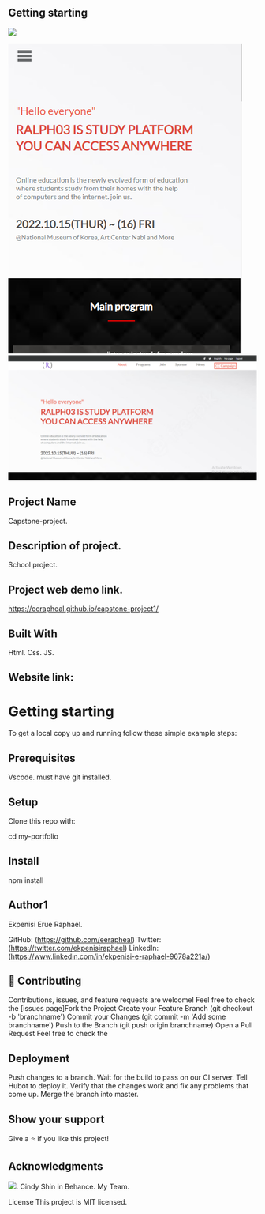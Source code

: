 ## Getting starting


![](https://img.shields.io/badge/Microverse-blueviolet)

![](./images/capstone-project-MOBILE.png)
![](./images/capstone-project-DESKTOP.png)
## Project Name
Capstone-project.

## Description of project.
School project.

## Project web demo link.
https://eerapheal.github.io/capstone-project1/
## Built With
Html. Css. JS.

## Website link: 

# Getting starting
To get a local copy up and running follow these simple example steps:

## Prerequisites
Vscode.
must have git installed.

## Setup
Clone this repo with:

cd my-portfolio
## Install
npm install

## Author1
Ekpenisi Erue Raphael.
 
GitHub: (https://github.com/eerapheal) 
Twitter: (https://twitter.com/ekpenisiraphael) 
LinkedIn: (https://www.linkedin.com/in/ekpenisi-e-raphael-9678a221a/)


## 🤝 Contributing
Contributions, issues, and feature requests are welcome!
Feel free to check the [issues page]Fork the Project
Create your Feature Branch (git checkout -b 'branchname')
Commit your Changes (git commit -m 'Add some branchname')
Push to the Branch (git push origin branchname)
Open a Pull Request
Feel free to check the

## Deployment
Push changes to a branch.
Wait for the build to pass on our CI server.
Tell Hubot to deploy it.
Verify that the changes work and fix any problems that come up.
Merge the branch into master.

## Show your support
Give a ⭐️ if you like this project!

## Acknowledgments
![](https://img.shields.io/badge/Microverse-blueviolet).
Cindy Shin in Behance.
My Team.

License
This project is MIT licensed.

